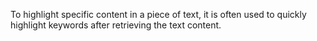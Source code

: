To highlight specific content in a piece of text, it is often used to quickly highlight keywords after retrieving the text content.
